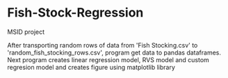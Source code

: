 # Fish-Stock-Regression
MSID project

After transporting random rows of data from 'Fish Stocking.csv' to 'random_fish_stocking_rows.csv', program get data to pandas dataframes.
Next program creates linear regression model, RVS model and custom regresion model and creates figure using matplotlib library